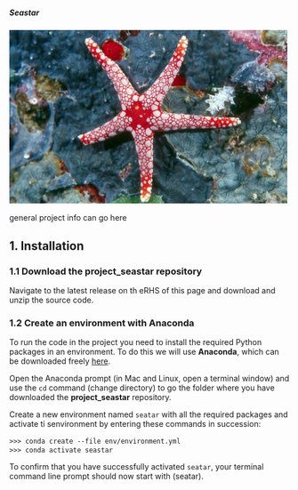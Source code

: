 ##### Seastar

<p align="left">
  <img src="/docs/images/seastar_img1.jpg" width="500">
</p>

general project info can go here


## 1. Installation

### 1.1 Download the **project_seastar** repository

Navigate to the latest release on th eRHS of this page and download and unzip the source code.


### 1.2 Create an environment with Anaconda

To run the code in the project you need to install the required Python packages in an environment. To do this we will use **Anaconda**, which can be downloaded freely [here](https://www.anaconda.com/download/).

Open the Anaconda prompt (in Mac and Linux, open a terminal window) and use the `cd` command (change directory) to go the folder where you have downloaded the **project_seastar** repository.

Create a new environment named `seatar` with all the required packages and activate ti senvironment by entering these commands in succession:

```
>>> conda create --file env/environment.yml
>>> conda activate seastar
```

To confirm that you have successfully activated `seatar`, your terminal command line prompt should now start with (seatar).

